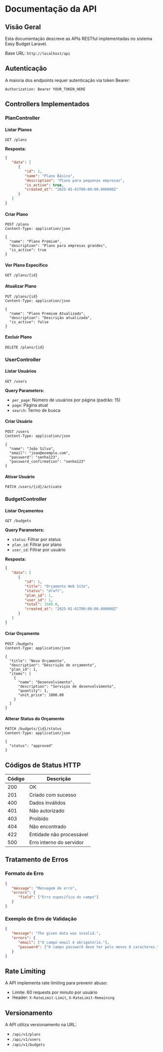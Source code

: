 # Documentação da API

## Visão Geral

Esta documentação descreve as APIs RESTful implementadas no sistema Easy Budget Laravel.

Base URL: `http://localhost/api`

## Autenticação

A maioria dos endpoints requer autenticação via token Bearer:

```
Authorization: Bearer YOUR_TOKEN_HERE
```

## Controllers Implementados

### PlanController

#### Listar Planos

```http
GET /plans
```

**Resposta:**

```json
{
   "data": [
      {
         "id": 1,
         "name": "Plano Básico",
         "description": "Plano para pequenas empresas",
         "is_active": true,
         "created_at": "2025-01-01T00:00:00.000000Z"
      }
   ]
}
```

#### Criar Plano

```http
POST /plans
Content-Type: application/json

{
  "name": "Plano Premium",
  "description": "Plano para empresas grandes",
  "is_active": true
}
```

#### Ver Plano Específico

```http
GET /plans/{id}
```

#### Atualizar Plano

```http
PUT /plans/{id}
Content-Type: application/json

{
  "name": "Plano Premium Atualizado",
  "description": "Descrição atualizada",
  "is_active": false
}
```

#### Excluir Plano

```http
DELETE /plans/{id}
```

### UserController

#### Listar Usuários

```http
GET /users
```

**Query Parameters:**

-  `per_page`: Número de usuários por página (padrão: 15)
-  `page`: Página atual
-  `search`: Termo de busca

#### Criar Usuário

```http
POST /users
Content-Type: application/json

{
  "name": "João Silva",
  "email": "joao@exemplo.com",
  "password": "senha123",
  "password_confirmation": "senha123"
}
```

#### Ativar Usuário

```http
PATCH /users/{id}/activate
```

### BudgetController

#### Listar Orçamentos

```http
GET /budgets
```

**Query Parameters:**

-  `status`: Filtrar por status
-  `plan_id`: Filtrar por plano
-  `user_id`: Filtrar por usuário

**Resposta:**

```json
{
   "data": [
      {
         "id": 1,
         "title": "Orçamento Web Site",
         "status": "draft",
         "plan_id": 1,
         "user_id": 1,
         "total": 1500.0,
         "created_at": "2025-01-01T00:00:00.000000Z"
      }
   ]
}
```

#### Criar Orçamento

```http
POST /budgets
Content-Type: application/json

{
  "title": "Novo Orçamento",
  "description": "Descrição do orçamento",
  "plan_id": 1,
  "items": [
    {
      "name": "Desenvolvimento",
      "description": "Serviços de desenvolvimento",
      "quantity": 1,
      "unit_price": 1000.00
    }
  ]
}
```

#### Alterar Status do Orçamento

```http
PATCH /budgets/{id}/status
Content-Type: application/json

{
  "status": "approved"
}
```

## Códigos de Status HTTP

| Código | Descrição                |
| ------ | ------------------------ |
| 200    | OK                       |
| 201    | Criado com sucesso       |
| 400    | Dados inválidos          |
| 401    | Não autorizado           |
| 403    | Proibido                 |
| 404    | Não encontrado           |
| 422    | Entidade não processável |
| 500    | Erro interno do servidor |

## Tratamento de Erros

### Formato de Erro

```json
{
   "message": "Mensagem de erro",
   "errors": {
      "field": ["Erro específico do campo"]
   }
}
```

### Exemplo de Erro de Validação

```json
{
   "message": "The given data was invalid.",
   "errors": {
      "email": ["O campo email é obrigatório."],
      "password": ["O campo password deve ter pelo menos 8 caracteres."]
   }
}
```

## Rate Limiting

A API implementa rate limiting para prevenir abuso:

-  Limite: 60 requests por minuto por usuário
-  Header: `X-RateLimit-Limit`, `X-RateLimit-Remaining`

## Versionamento

A API utiliza versionamento na URL:

-  `/api/v1/plans`
-  `/api/v1/users`
-  `/api/v1/budgets`
